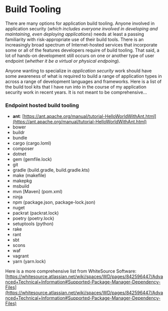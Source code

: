 # Build Tooling  

There are many options for application build tooling.  Anyone involved in application security (*which includes everyone involved in developing and maintaining, even deploying applications*) needs at least a passing familiarity with risk-appropriate use of their build tools.  There is an increasingly broad spectrum of Internet-hosted services that incorporate some or all of the features developers require of build tooling.  That said, a lot of hands-on development still occurs on one or another type of user endpoint (*whether it be a virtual or physical endpoing*).  

Anyone wanting to specialize in *application security* work should have some awareness of what is required to build a range of application types in across a range of development languages and frameworks.  Here is a list of the build tool kits that I have run into in the course of my application security work in recent years.  It is not meant to be comprehensive...  

### Endpoint hosted build tooling  
* **ant**:  [https://ant.apache.org/manual/tutorial-HelloWorldWithAnt.html](https://ant.apache.org/manual/tutorial-HelloWorldWithAnt.html)  
* bower  
* buildr  
* bundle  
* cargo (cargo.loml)  
* composer  
* dotnet  
* gem (gemfile.lock)  
* git  
* gradle (build.gradle, build.gradle.kts)  
* make (makefile)  
* makepkg  
* msbuild  
* mvn [Maven] (pom.xml)  
* ninja  
* npm (package.json, package-lock.json)  
* nuget  
* packrat (packrat.lock)  
* poetry (poetry.lock)  
* setuptools (python)  
* rake  
* rant  
* sbt  
* scons  
* waf  
* vagrant  
* yarn (yarn.lock)  


Here is a more comprehensive list from WhiteSource Software: [https://whitesource.atlassian.net/wiki/spaces/WD/pages/842596447/Advanced+Technical+Information#Supported-Package-Manager-Dependency-Files](https://whitesource.atlassian.net/wiki/spaces/WD/pages/842596447/Advanced+Technical+Information#Supported-Package-Manager-Dependency-Files)  
